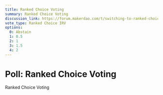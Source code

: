 ```yaml
---
title: Ranked Choice Voting
summary: Ranked Choice Voting
discussion_link: https://forum.makerdao.com/t/switching-to-ranked-choice-voting-for-the-multiple-choice-governance-votes/912
vote_type: Ranked Choice IRV
options:
  0: Abstain
  1: 0.5
  2: 1
  3: 1.5
  4: 2
---
```


# Poll: Ranked Choice Voting

Ranked Choice Voting
